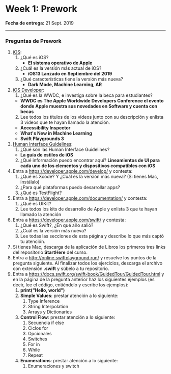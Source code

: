 # Week 1: Prework

**Fecha de entrega:** 21 Sept. 2019

---

### Preguntas de Prework

1. [iOS](https://www.apple.com/ios/ios-13/):
   1. ¿Qué es iOS?
      - **El sistema operativo de Apple**
   2. ¿Cuál es la versión más actual de iOS?
      - **iOS13 Lanzado en Septiembre del 2019**
   3. ¿Qué características tiene la versión más nueva?
      - **Dark Mode, Machine Learning, AR**
2. [iOS Developer](https://developer.apple.com/videos/wwdc2019/):
   1. ¿Qué es la WWDC, e investiga sobre la beca para estudiantes?
   - **WWDC es The Apple Worldwide Developers Conference el evento donde Apple muestra sus novedades en Software y cuenta con becas**
   2. Lee todos los títulos de los videos junto con su descripción y enlista 3 videos que te hayan llamado la atención.
   - **Accessibility Inspector**
   - **What's New in Machine Learning**
   - **Swift Playgrounds 3**
3. [Human Interface Guidelines](https://developer.apple.com/design/human-interface-guidelines/):
   1. ¿Qué son las Human Interface Guidelines?
   - **La guía de estilos de iOS**
   2. ¿Qué información puedo encontrar aquí?
      **Lineamientos de UI para cada uno de los elementos y dispositivos compatibles con iOS**
4. Entra a https://developer.apple.com/develop/ y contesta:
   1. ¿Qué es Xcode? Y ¿Cuál es la versión más nueva? (Si tienes Mac, instálalo)
   2. ¿Para qué plataformas puedo desarrollar apps?
   3. ¿Qué es TestFlight?
5. Entra a https://developer.apple.com/documentation/ y contesta:
   1. ¿Qué es UIKit?
   2. Lee todos los kits de desarrollo de Apple y enlista 3 que te hayan llamado la atención
6. Entra a https://developer.apple.com/swift/ y contesta:
   1. ¿Qué es Swift?, ¿En qué año salió?
   2. ¿Cuál es la versión más nueva?
   3. Lee todas las secciones de esta página y describe lo que más captó tu atención.
7. Si tienes Mac, descarga de la aplicación de Libros los primeros tres links del repositorio **StartHere** del curso.
8. Entra a http://online.swiftplayground.run/ y resuelve los puntos de la pregunta siguiente. Al finalizar todos los ejercicios, descarga el archivo con extensión **.swift** y súbelo a tu repositorio.
9. Entra a https://docs.swift.org/swift-book/GuidedTour/GuidedTour.html y en la página de la pregunta anterior haz los siguientes ejemplos (es decir, lee el código, entiéndelo y escribe los ejemplos):
   1. **print(“Hello, world”)**
   2. **Simple Values**: prestar atención a lo siguiente:
      1. Type Inference
      2. String Interpolation
      3. Arrays y Dictionaries
   3. **Control Flow**: prestar atención a lo siguiente:
      1. Secuencia if else
      2. Ciclos for
      3. Opcionales
      4. Switches
      5. For in
      6. While
      7. Repeat
   4. **Enumerations**: prestar atención a lo siguiente:
      1. Enumeraciones y switch
